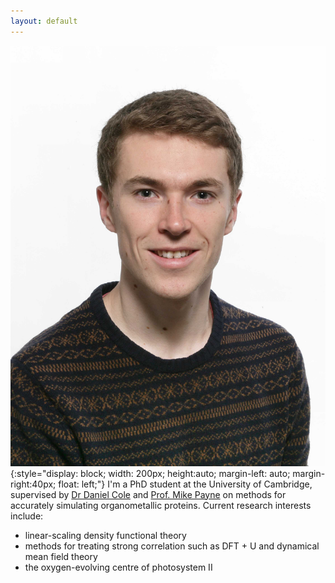 ```yaml
---
layout: default 
---
```


![face](./assets/el_mugshot.jpg){:style="display: block; width: 200px; height:auto; margin-left: auto; margin-right:40px; float: left;"}
I'm a PhD student at the University of Cambridge, supervised by [Dr Daniel Cole](https://blogs.ncl.ac.uk/danielcole/) and [Prof. Mike Payne](http://www.tcm.phy.cam.ac.uk/profiles/mcp1/) on methods for accurately simulating organometallic proteins. Current research interests include:
* linear-scaling density functional theory
* methods for treating strong correlation such as DFT + U and dynamical mean field theory
* the oxygen-evolving centre of photosystem II
